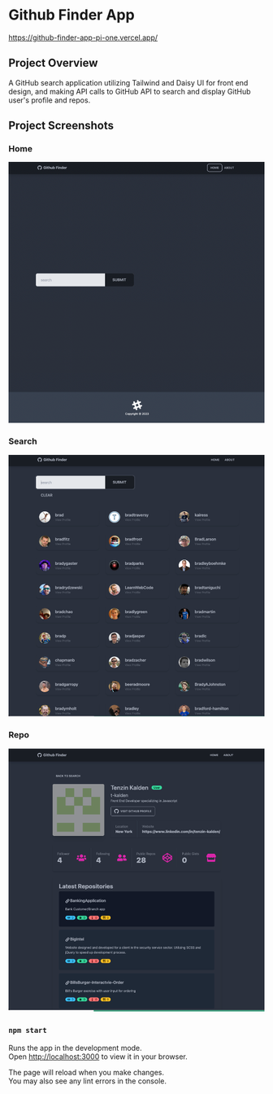 # Github Finder App
https://github-finder-app-pi-one.vercel.app/

## Project Overview

A GitHub search application utilizing Tailwind and Daisy UI for front end design, and making API calls to GitHub API to search and display GitHub user's profile and repos. 

## Project Screenshots
### Home 
![Alt text](./public/github-finder-app/home-page.png)

### Search 
![Alt text](./public/github-finder-app/search-page.png)

### Repo 
![Alt text](./public/github-finder-app/repo-page.png)

### `npm start`

Runs the app in the development mode.\
Open [http://localhost:3000](http://localhost:3000) to view it in your browser.

The page will reload when you make changes.\
You may also see any lint errors in the console.

